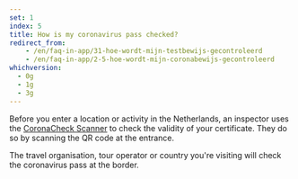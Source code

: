 ```yaml
---
set: 1
index: 5
title: How is my coronavirus pass checked?
redirect_from: 
    - /en/faq-in-app/31-hoe-wordt-mijn-testbewijs-gecontroleerd
    - /en/faq-in-app/2-5-hoe-wordt-mijn-coronabewijs-gecontroleerd
whichversion:
  - 0g
  - 1g
  - 3g
---
```

Before you enter a location or activity in the Netherlands, an inspector uses the [CoronaCheck Scanner](/en/scanner) to check the validity of your certificate. They do so by scanning the QR code at the entrance.

The travel organisation, tour operator or country you're visiting will check the coronavirus pass at the border.
